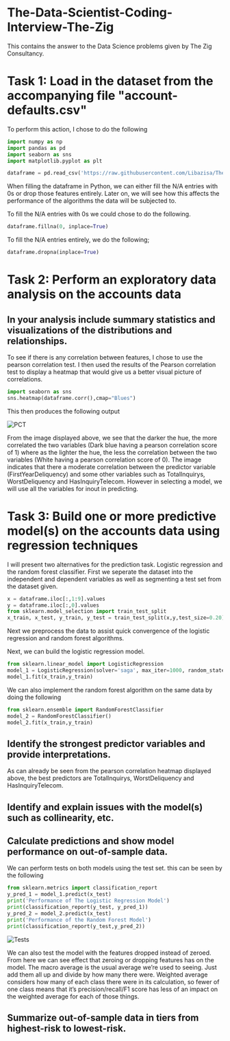 # The-Data-Scientist-Coding-Interview-The-Zig
This contains the answer to the Data Science problems given by The Zig Consultancy.
# Task 1: Load in the dataset from the accompanying file "account-defaults.csv"
To perform this action, I chose to do the following

```Python
import numpy as np
import pandas as pd
import seaborn as sns
import matplotlib.pyplot as plt

dataframe = pd.read_csv('https://raw.githubusercontent.com/Libazisa/The-Zig-Coding-Interview-DataScience/master/account-defaults.csv')
```
When filling the dataframe in Python, we can either fill the N/A entries with 0s or drop those features entirely. Later on, we will see how this affects the performance of the algorithms the data will be subjected to. 

To fill the N/A entries with 0s we could chose to do the following.
```Python 
dataframe.fillna(0, inplace=True)
```

To fill the N/A entries entirely, we do the following;

```Python
dataframe.dropna(inplace=True)
```

# Task 2: Perform an exploratory data analysis on the accounts data
## In your analysis include summary statistics and visualizations of the distributions and relationships.
To see if there is any correlation between features, I chose to use the pearson correlation test. I then used the results of the Pearson correlation test to display a heatmap that would give us a better visual picture of correlations. 

```Python
import seaborn as sns
sns.heatmap(dataframe.corr(),cmap="Blues")
```
This then produces the following output

![PCT](https://user-images.githubusercontent.com/34988914/120101211-40437900-c145-11eb-8ea8-d5f12efe031e.png)

From the image displayed above, we see that the darker the hue, the more correlated the two variables (Dark blue having a pearson correlation score of 1) where as the lighter the hue, the less the correlation between the two variables (White having a pearson correlation score of 0). The image indicates that there a moderate correlation between the predictor variable (FirstYearDeliquency) and some other variables such as TotalInquirys, WorstDeliquency and HasInquiryTelecom. However in selecting a model, we will use all the variables for inout in predicting. 

# Task 3: Build one or more predictive model(s) on the accounts data using regression techniques
I will present two alternatives for the prediction task. Logistic regression and the random forest classifier. First we seperate the dataset into the independent and dependent variables as well as segmenting a test set from the dataset given. 
```Python
x = dataframe.iloc[:,1:9].values
y = dataframe.iloc[:,0].values
from sklearn.model_selection import train_test_split
x_train, x_test, y_train, y_test = train_test_split(x,y,test_size=0.20)
```
Next we preprocess the data to assist quick convergence of the logistic regression and random forest algorithms.

Next, we can build the logistic regression model.
```Python
from sklearn.linear_model import LogisticRegression
model_1 = LogisticRegression(solver='saga', max_iter=1000, random_state=42)
model_1.fit(x_train,y_train)
```
We can also implement the random forest algorithm on the same data by doing the following
```Python
from sklearn.ensemble import RandomForestClassifier
model_2 = RandomForestClassifier()
model_2.fit(x_train,y_train)
```
## Identify the strongest predictor variables and provide interpretations.
As can already be seen from the pearson correlation heatmap displayed above, the best predictors are TotalInquirys, WorstDeliquency and HasInquiryTelecom. 
## Identify and explain issues with the model(s) such as collinearity, etc.
## Calculate predictions and show model performance on out-of-sample data.
We can perform tests on both models using the test set. this can be seen by the following
```Python
from sklearn.metrics import classification_report
y_pred_1 = model_1.predict(x_test)
print('Performance of The Logistic Regression Model')
print(classification_report(y_test, y_pred_1))
y_pred_2 = model_2.predict(x_test)
print('Performance of the Random Forest Model')
print(classification_report(y_test,y_pred_2))
```

![Tests](https://user-images.githubusercontent.com/34988914/120312573-2fc40780-c2d9-11eb-9c54-252576fa768b.png)

We can also test the model with the features dropped instead of zeroed. 
From here we can see effect that zeroing or dropping features has on the model.
The macro average is the usual average we’re used to seeing. Just add them all up and divide by how many there were. Weighted average considers how many of each class there were in its calculation, so fewer of one class means that it’s precision/recall/F1 score has less of an impact on the weighted average for each of those things.
## Summarize out-of-sample data in tiers from highest-risk to lowest-risk.



